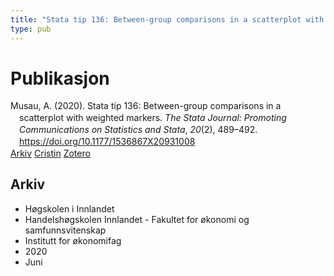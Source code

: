 ```yaml
---
title: "Stata tip 136: Between-group comparisons in a scatterplot with weighted markers"
type: pub
---
```

<h1>Publikasjon</h1>
<article id="csl-bib-container-JX2JRVKJ" class="csl-bib-container">
  <div class="csl-bib-body" style="line-height: 1.35; padding-left: 1em; text-indent:-1em;">
  <div class="csl-entry">Musau, A. (2020). Stata tip 136: Between-group comparisons in a scatterplot with weighted markers. <i>The Stata Journal: Promoting Communications on Statistics and Stata</i>, <i>20</i>(2), 489&#x2013;492. <a href="https://doi.org/10.1177/1536867X20931008">https://doi.org/10.1177/1536867X20931008</a></div>
</div>
  <div class="csl-bib-buttons">
    <a href="#taxonomy-article-JX2JRVKJ" class="csl-bib-button">Arkiv</a>
    <a href="https://app.cristin.no/results/show.jsf?id=1816481" alt="Cristin URL" class="csl-bib-button">Cristin</a>
    <a href="http://zotero.org/groups/5022929/items/JX2JRVKJ" alt="Zotero URL" class="csl-bib-button">Zotero</a>
  </div>
  <div id="csl-bib-meta-container-JX2JRVKJ"></div>
</article>
<div id="csl-bib-meta-JX2JRVKJ" class="csl-bib-meta">
  <article id="taxonomy-article-JX2JRVKJ" class="taxonomy-article">
    <h1>Arkiv</h1>
    <ul>
      <li>Høgskolen i Innlandet</li>
      <li>Handelshøgskolen Innlandet - Fakultet for økonomi og samfunnsvitenskap</li>
      <li>Institutt for økonomifag</li>
      <li>2020</li>
      <li>Juni</li>
    </ul>
  </article>
</div>
